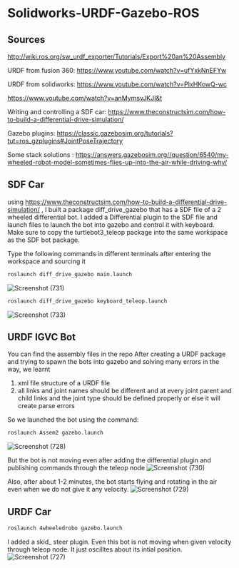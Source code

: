# Solidworks-URDF-Gazebo-ROS

## Sources
http://wiki.ros.org/sw_urdf_exporter/Tutorials/Export%20an%20Assembly

URDF from fusion 360: https://www.youtube.com/watch?v=ufYxkNnEFYw

URDF from solidworks: https://www.youtube.com/watch?v=PIxHKowQ-wc

https://www.youtube.com/watch?v=anMymsvJKJI&t

Writing and controlling a SDF car: https://www.theconstructsim.com/how-to-build-a-differential-drive-simulation/

Gazebo plugins: https://classic.gazebosim.org/tutorials?tut=ros_gzplugins#JointPoseTrajectory

Some stack solutions : https://answers.gazebosim.org//question/6540/my-wheeled-robot-model-sometimes-flies-up-into-the-air-while-driving-why/

## SDF Car
using https://www.theconstructsim.com/how-to-build-a-differential-drive-simulation/ , I built a package diff_drive_gazebo that has a SDF file of a 2 wheeled differential bot. I added a Differential plugin to the SDF file and launch files to launch the bot into gazebo and control it with keyboard. Make sure to copy the turtlebot3_teleop package into the same workspace as the SDF bot package.

Type the following commands in different terminals after entering the workspace and sourcing it

``` bash
roslaunch diff_drive_gazebo main.launch
```
![Screenshot (731)](https://user-images.githubusercontent.com/106007058/208167622-9aac7c00-e369-4806-9155-e1391541c268.png)


``` bash
roslaunch diff_drive_gazebo keyboard_teleop.launch
```
![Screenshot (733)](https://user-images.githubusercontent.com/106007058/208167728-d0dfa70e-5ed6-4ca0-a2b3-e1d168564f11.png)

## URDF IGVC Bot
You can find the assembly files in the repo
After creating a URDF package and trying to spawn the bots into gazebo and solving many errors in the way, we learnt 
1) xml file structure of a URDF file
2) all links and joint names should be different and at every joint parent and child links and the joint type should be defined properly or else it will create parse errors

So we launched the bot using the command:
``` bash
roslaunch Assem2 gazebo.launch
```
![Screenshot (728)](https://user-images.githubusercontent.com/106007058/208169126-54d348a3-0659-4a67-bf87-a6d8b061c3e7.png)

But the bot is not moving even after adding the differential plugin and publishing commands through the teleop node
![Screenshot (730)](https://user-images.githubusercontent.com/106007058/208169732-d5a04325-2191-465e-8f07-a265a7830369.png)

 Also, after about 1-2 minutes, the bot starts flying and rotating in the air even when we do not give it any velocity.
 ![Screenshot (729)](https://user-images.githubusercontent.com/106007058/208169918-94d2e5c6-220d-4ce8-83fd-4a0fd89a51ef.png)


## URDF Car
``` bash
roslaunch 4wheeledrobo gazebo.launch
```
I added a skid_ steer plugin. Even this bot is not moving when given velocity through teleop node. It just oscilltes about its intial position.
![Screenshot (727)](https://user-images.githubusercontent.com/106007058/208170035-9d5527ab-3e0d-4a81-945a-47b4d832d725.png)

